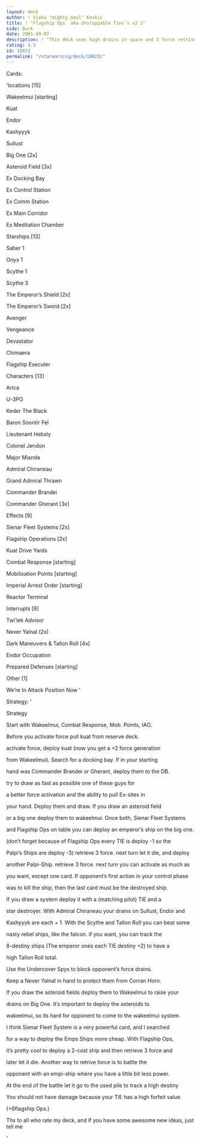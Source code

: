 ```yaml
---
layout: deck
author: ! Vjeko "mighty_maul" Keskic
title: ! "Flagship Ops  aka Unstoppable Ties´s v2 1"
side: Dark
date: 2001-09-07
description: ! "This deck uses high drains in space and 3 force retrive every turn."
rating: 4.5
id: 18823
permalink: "/starwarsccg/deck/18823/"
---
```

Cards: 

'locations [15]


Wakeelmui [starting]

Kuat

Endor

Kashyyyk

Sullust

Big One [2x]

Asteroid Field [3x]

Ex Docking Bay

Ex Control Station

Ex Comm Station

Ex Main Corridor

Ex Meditation Chamber


Starships [13]


Saber 1

Onyx 1

Scythe 1

Scythe 3

The Emperor’s Shield [2x]

The Emperor’s Sword [2x]

Avenger

Vengeance

Devastator

Chimaera

Flagship Executer


Characters [13]


Arica

U-3PO

Keder The Black

Baron Soontir Fel

Lieutenant Hebsly	

Colonel Jendon	

Major Mianda

Admiral Chiraneau

Grand Admiral Thrawn

Commander Brandei

Commander Gherant [3x]


Effects [9]


Sienar Fleet Systems [2x]

Flagship Operations [2x]

Kuat Drive Yards

Combat Response [starting]

Mobilisation Points [starting]

Imperial Arrest Order [starting]

Reactor Terminal


Interrupts [9]


Twi’lek Advisor 

Never Yalnal (2x)

Dark Maneuvers & Tallon Roll [4x]

Endor Occupation

Prepared Defenses [starting]


Other [1]


We’re In Attack Position Now	 '

Strategy: '

 
Strategy 	


Start with Wakeelmui, Combat Response, Mob. Points, IAO.

Before you activate force pull kuat from reserve deck.

activate force, deploy kuat (now you get a +2 force generation

from Wakeelmui). Search for a docking bay. If in your starting

hand was Commander Brandei or Gherant, deploy them to the DB.

try to draw as fast as possible one of these guys for

a better force activation and the ability to pull Ex-sites in

your hand. Deploy them and draw. If you draw an asteroid field

or a big one deploy them to wakeelmui. Once both, Sienar Fleet Systems

and Flagship Ops on table you can deploy an emperor’s ship on the big one.

(don’t forget because of Flagship Ops every TIE is deploy -1 so the

Palpi’s Ships are deploy -3) retrieve 3 force. next turn let it die, and deploy 

another Palpi-Ship. retrieve 3 force. next turn you can activate as much as 

you want, except one card. If opponent’s first action in your control phase 

was to kill the ship, then the last card must be the destroyed ship. 

If you draw a system deploy it with a (matching pilot) TIE and a

star destroyer. With Admiral Chiraneau your drains on Sullust, Endor and 

Kashyyyk are each + 1. With the Scythe and Tallon Roll you can beat some

nasty rebel ships, like the falcon. if you want, you can track the

8-destiny ships (The emperor ones each TIE destiny +2) to have a 

high Tallon Roll total. 

Use the Undercover Spys to block opponent’s force drains.

Keep a Never Yalnal in hand to protect them from Corran Horn.

If you draw the asteroid fields deploy them to Wakeelmui to raise your

drains on Big One. It’s important to deploy the asteroids to 

wakeelmui, so its hard for opponent to come to the wakeelmui system.

I think Sienar Fleet System is a very powerful card, and I searched

for a way to deploy the Emps Ships more cheap. With Flagship Ops,

it’s pretty cool to deploy a 2-cost ship and then retrieve 3 force and

later let it die. Another way to retrive force is to battle the

opponent with an empi-ship where you have a little bit less power. 

At the end of the battle let it go to the used pile to track a high destiny

You should not have damage because your TIE has a high forfeit value.

(+6flagship Ops.)



Thx to all who rate my deck, and if you have some awesome new ideas, just tell me 

'
